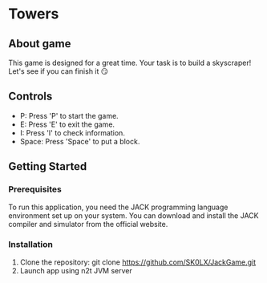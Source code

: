 # Towers

## About game

This game is designed for a great time. Your task is to build a skyscraper!
Let's see if you can finish it :smirk:

## **Controls**

+ P: Press 'P' to start the game.
+ E: Press 'E' to exit the game.
+ I: Press 'I' to check information.
+ Space: Press 'Space' to put a block.

## **Getting Started**

### **Prerequisites**
 To run this application, you need the JACK programming language environment set up on your system. You can download and install the JACK compiler and simulator from the official website.

### **Installation**
1. Clone the repository: git clone https://github.com/SK0LX/JackGame.git
2. Launch app using n2t JVM server